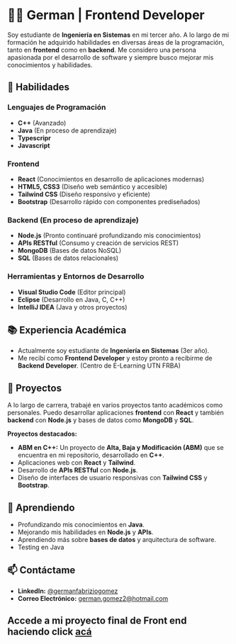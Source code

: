 # 👨‍💻 German | Frontend Developer 

Soy estudiante de **Ingeniería en Sistemas** en mi tercer año. A lo largo de mi formación he adquirido habilidades en diversas áreas de la programación, tanto en **frontend** como en **backend**. Me considero una persona apasionada por el desarrollo de software y siempre busco mejorar mis conocimientos y habilidades.

## 🚀 Habilidades

### Lenguajes de Programación
- **C++** (Avanzado)
- **Java** (En proceso de aprendizaje)
- **Typescripr**
- **Javascript**
  
### Frontend
- **React** (Conocimientos en desarrollo de aplicaciones modernas)
- **HTML5, CSS3** (Diseño web semántico y accesible)
- **Tailwind CSS** (Diseño responsivo y eficiente)
- **Bootstrap** (Desarrollo rápido con componentes prediseñados)

### Backend (En proceso de aprendizaje)
- **Node.js** (Pronto continuaré profundizando mis conocimientos)
- **APIs RESTful** (Consumo y creación de servicios REST)
- **MongoDB** (Bases de datos NoSQL)
- **SQL** (Bases de datos relacionales)

### Herramientas y Entornos de Desarrollo
- **Visual Studio Code** (Editor principal)
- **Eclipse** (Desarrollo en Java, C, C++)
- **IntelliJ IDEA** (Java y otros proyectos)

## 📚 Experiencia Académica

- Actualmente soy estudiante de **Ingeniería en Sistemas** (3er año).
- Me recibí como **Frontend Developer** y estoy pronto a recibirme de **Backend Developer**. (Centro de E-Learning UTN FRBA)

## 🔧 Proyectos

A lo largo de carrera, trabajé en varios proyectos tanto académicos como personales. Puedo desarrollar aplicaciones **frontend** con **React** y también **backend** con **Node.js** y bases de datos como **MongoDB** y **SQL**.

**Proyectos destacados:**
- **ABM en C++:** Un proyecto de **Alta, Baja y Modificación (ABM)** que se encuentra en mi repositorio, desarrollado en **C++**.
- Aplicaciones web con **React** y **Tailwind**.
- Desarrollo de **APIs RESTful** con **Node.js**.
- Diseño de interfaces de usuario responsivas con **Tailwind CSS** y **Bootstrap**.

## 🌱 Aprendiendo
- Profundizando mis conocimientos en **Java**.
- Mejorando mis habilidades en **Node.js** y **APIs**.
- Aprendiendo más sobre **bases de datos** y arquitectura de software.
- Testing en Java


## 📫 Contáctame

- **LinkedIn:** [@germanfabriziogomez](https://www.linkedin.com/in/germanfabriziogomez)
- **Correo Electrónico:** german.gomez2@hotmail.com

## Accede a mi proyecto final de Front end haciendo click [acá](https://proyecto-final-beta-three.vercel.app/)


